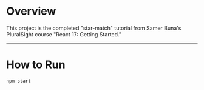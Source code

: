 # Overview
This project is the completed "star-match" tutorial 
from Samer Buna's PluralSight course 
"React 17: Getting Started."

---

# How to Run
`npm start`